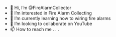 - 👋 Hi, I’m @FireAlarmCollector
- 👀 I’m interested in Fire Alarm Collecting
- 🌱 I’m currently learning how to wiring fire alarms
- 💞️ I’m looking to collaborate on YouTube
- 📫 How to reach me . . .

<!---
FireAlarmCollector/FireAlarmCollector is a ✨ special ✨ repository because its `README.md` (this file) appears on your GitHub profile.
You can click the Preview link to take a look at your changes.
--->
